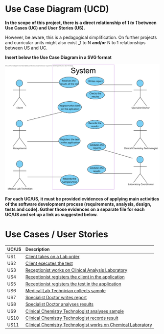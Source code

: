 # Use Case Diagram (UCD)

**In the scope of this project, there is a direct relationship of _1 to 1_ between Use Cases (UC) and User Stories (US).**

However, be aware, this is a pedagogical simplification. On further projects and curricular units might also exist _1 to N **and/or** N to 1 relationships between US and UC.

**Insert below the Use Case Diagram in a SVG format**

![Use Case Diagram](UCD.svg)


**For each UC/US, it must be provided evidences of applying main activities of the software development process (requirements, analysis, design, tests and code). Gather those evidences on a separate file for each UC/US and set up a link as suggested below.**

# Use Cases / User Stories
| UC/US  | Description                                                               |                   
|:----|:------------------------------------------------------------------------|
| US1 | [Client takes on a Lab order](US1.md)  |
| US2 | [Client executes the test](US2.md)|
| US3 | [Receptionist works on Clinical Analysis Laboratory](US3.md)|
| US4 | [Receptionist registers the client in the application](US4.md)|
| US5 | [Receptionist registers the test in the application](US5.md)|
| US6 | [Medical Lab Technician collects sample](US6.md)
| US7 | [Specialist Doctor writes report](US7.md)
| US8 | [Specialist Doctor analyses results](US8.md)
| US9 | [Clinical Chemistry Technologist analyses sample](US9.md)
| US10 | [Clinical Chemistry Technologist records result](US10.md)
| US11 | [Clinical Chemistry Technologist works on Chemical Laboratory ](US11.md)
